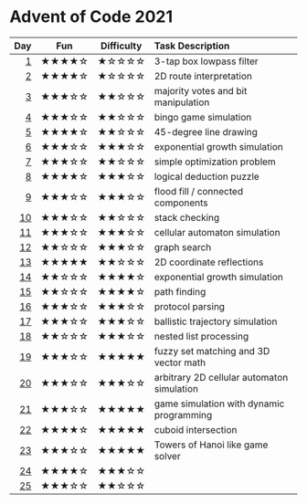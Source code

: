 # Advent of Code 2021

| Day      | Fun   | Difficulty | Task Description
| -------: | :---: | :--------: | :---------------
|  [1](01) | ★★★★☆ | ★☆☆☆☆      | 3-tap box lowpass filter
|  [2](02) | ★★★★☆ | ★☆☆☆☆      | 2D route interpretation
|  [3](03) | ★★★☆☆ | ★★☆☆☆      | majority votes and bit manipulation
|  [4](04) | ★★★☆☆ | ★★☆☆☆      | bingo game simulation
|  [5](05) | ★★★★☆ | ★★☆☆☆      | 45-degree line drawing
|  [6](06) | ★★★☆☆ | ★★★☆☆      | exponential growth simulation
|  [7](07) | ★★★☆☆ | ★★☆☆☆      | simple optimization problem
|  [8](08) | ★★★★☆ | ★★★☆☆      | logical deduction puzzle
|  [9](09) | ★★★☆☆ | ★★★☆☆      | flood fill / connected components
| [10](10) | ★★★☆☆ | ★★☆☆☆      | stack checking
| [11](11) | ★★★☆☆ | ★★★☆☆      | cellular automaton simulation
| [12](12) | ★★☆☆☆ | ★★★☆☆      | graph search
| [13](13) | ★★★★★ | ★★☆☆☆      | 2D coordinate reflections
| [14](14) | ★★☆☆☆ | ★★★★☆      | exponential growth simulation
| [15](15) | ★★☆☆☆ | ★★★★☆      | path finding
| [16](16) | ★★★☆☆ | ★★★☆☆      | protocol parsing
| [17](17) | ★★★☆☆ | ★★★☆☆      | ballistic trajectory simulation
| [18](18) | ★★☆☆☆ | ★★★☆☆      | nested list processing
| [19](19) | ★★★☆☆ | ★★★★★      | fuzzy set matching and 3D vector math
| [20](20) | ★★★☆☆ | ★★★☆☆      | arbitrary 2D cellular automaton simulation
| [21](21) | ★★★☆☆ | ★★★★★      | game simulation with dynamic programming
| [22](22) | ★★★★☆ | ★★★★★      | cuboid intersection
| [23](23) | ★★★☆☆ | ★★★★★      | Towers of Hanoi like game solver
| [24](24) | ★★★★☆ | ★★★☆☆      | 
| [25](25) | ★★★☆☆ | ★★☆☆☆      | 
